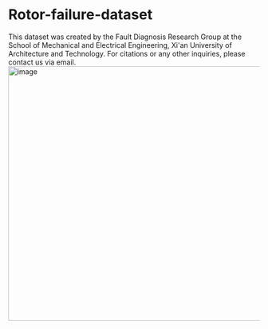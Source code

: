# Rotor-failure-dataset
This dataset was created by the Fault Diagnosis Research Group at the School of Mechanical and Electrical Engineering, Xi'an University of Architecture and Technology. For citations or any other inquiries, please contact us via email.
<img width="1198" height="511" alt="image" src="https://github.com/user-attachments/assets/8077093a-8aa5-4e99-a128-75806260f0e9" />

